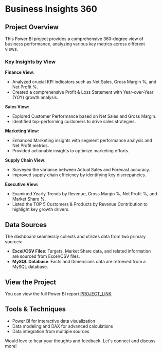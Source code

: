 # Business Insights 360

## Project Overview
This Power BI project provides a comprehensive 360-degree view of business performance, analyzing various key metrics across different views.

### Key Insights by View

**Finance View:**
- Analyzed crucial KPI indicators such as Net Sales, Gross Margin %, and Net Profit %.
- Created a comprehensive Profit & Loss Statement with Year-over-Year (YOY) growth analysis.

**Sales View:**
- Explored Customer Performance based on Net Sales and Gross Margin.
- Identified top-performing customers to drive sales strategies.

**Marketing View:**
- Enhanced Marketing insights with segment performance analysis and Net Profit metrics.
- Provided actionable insights to optimize marketing efforts.

**Supply Chain View:**
- Surveyed the variance between Actual Sales and Forecast accuracy.
- Improved supply chain efficiency by identifying key discrepancies.

**Executive View:**
- Examined Yearly Trends by Revenue, Gross Margin %, Net Profit %, and Market Share %.
- Listed the TOP 5 Customers & Products by Revenue Contribution to highlight key growth drivers.

## Data Sources
The dashboard seamlessly collects and utilizes data from two primary sources:

- **Excel/CSV Files**: Targets, Market Share data, and related information are sourced from Excel/CSV files.
- **MySQL Database**: Facts and Dimensions data are retrieved from a MySQL database.

## View the Project
You can view the full Power BI report [PROJECT_LINK](https://app.powerbi.com/view?r=eyJrIjoiZGJkZmM0MTktNTA4Mi00NzI4LTkwNDQtNzdhZThhYzU0YjJjIiwidCI6ImM2ZTU0OWIzLTVmNDUtNDAzMi1hYWU5LWQ0MjQ0ZGM1YjJjNCJ9).

## Tools & Techniques
- Power BI for interactive data visualization
- Data modeling and DAX for advanced calculations
- Data integration from multiple sources

Would love to hear your thoughts and feedback. Let's connect and discuss more!
